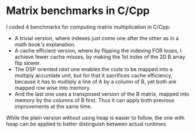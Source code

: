 # Matrix benchmarks in C/Cpp

I coded 4 benchmarks for computing matrix multiplication in C/Cpp:
* A trivial version, where indexes just come one after the other as in a math book's explanation.
* A cache efficient version, where by flipping the indexing FOR loops, I achieve fewer cache misses, by making the 1st index of the 2D B array flip  slower.
* The DSP oriented next one enables the code to be mapped into a multiply accumlate unit, but for that it sacrifices cache efficiency, because it has to multiply a line of A by a column of B, yet both are mapped row wise into memory.
* And the last one uses a transposed version of the B matrix, mapped into memory by the columns of B first. Thus it can apply both previous improvements at the same time.

While the plain version without using heap is easier to follow, the one with heap can be applied to better distinguish between actual runtimes.
